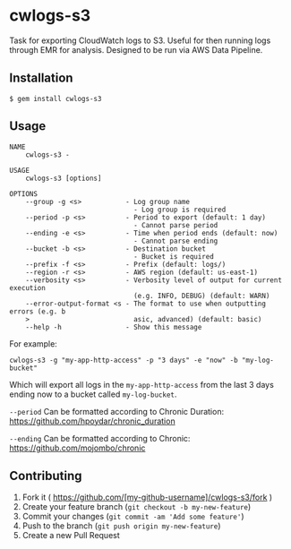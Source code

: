 # cwlogs-s3

Task for exporting CloudWatch logs to S3. Useful for then running logs through EMR for analysis. Designed to be run
 via AWS Data Pipeline.

## Installation

    $ gem install cwlogs-s3

## Usage

```
NAME
    cwlogs-s3 -

USAGE
    cwlogs-s3 [options]

OPTIONS
    --group -g <s>           - Log group name
                               - Log group is required
    --period -p <s>          - Period to export (default: 1 day)
                               - Cannot parse period
    --ending -e <s>          - Time when period ends (default: now)
                               - Cannot parse ending
    --bucket -b <s>          - Destination bucket
                               - Bucket is required
    --prefix -f <s>          - Prefix (default: logs/)
    --region -r <s>          - AWS region (default: us-east-1)
    --verbosity <s>          - Verbosity level of output for current execution
                               (e.g. INFO, DEBUG) (default: WARN)
    --error-output-format <s - The format to use when outputting errors (e.g. b
    >                          asic, advanced) (default: basic)
    --help -h                - Show this message
```

For example:

```
cwlogs-s3 -g "my-app-http-access" -p "3 days" -e "now" -b "my-log-bucket"
```

Which will export all logs in the `my-app-http-access` from the last 3 days ending now to a bucket called `my-log-bucket`.


`--period` Can be formatted according to Chronic Duration: https://github.com/hpoydar/chronic_duration

`--ending` Can be formatted according to Chronic: https://github.com/mojombo/chronic

## Contributing

1. Fork it ( https://github.com/[my-github-username]/cwlogs-s3/fork )
2. Create your feature branch (`git checkout -b my-new-feature`)
3. Commit your changes (`git commit -am 'Add some feature'`)
4. Push to the branch (`git push origin my-new-feature`)
5. Create a new Pull Request

